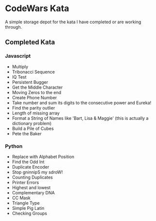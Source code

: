 # CodeWars Kata

A simple storage depot for the kata I have completed or are working through.

## Completed Kata

### Javascript
- Multiply
- Tribonacci Sequence
- IQ Test
- Persistent Bugger
- Get the Middle Character
- Moving Zeros to the end
- Create Phone Number
- Take  number and sum its digits to the consecutive power and Eureka!
- Find the parity outlier
- Length of missing array
- Format a String of Names like 'Bart, Lisa & Maggie' (this is actually a dictionary problem)
- Build a Pile of Cubes
- Pete the Baker

### Python
- Replace with Alphabet Position
- Find the Odd Int
- Duplicate Encoder
- Stop gninnipS my sdroW!
- Counting Duplicates
- Printer Errors
- Highest and lowest
- Complementary DNA
- CC Mask
- Triangle Type
- Simple Pig Latin
- Checking Groups